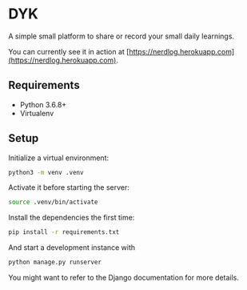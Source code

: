 # DYK

A simple small platform to share or record your small daily learnings.

You can currently see it in action at [https://nerdlog.herokuapp.com](https://nerdlog.herokuapp.com).

## Requirements

- Python 3.6.8+
- Virtualenv

## Setup

Initialize a virtual environment:

```bash
python3 -m venv .venv
```

Activate it before starting the server:

```bash
source .venv/bin/activate
```

Install the dependencies the first time:

```bash
pip install -r requirements.txt
```

And start a development instance with

```bash
python manage.py runserver
``` 

You might want to refer to the Django documentation for more details.
